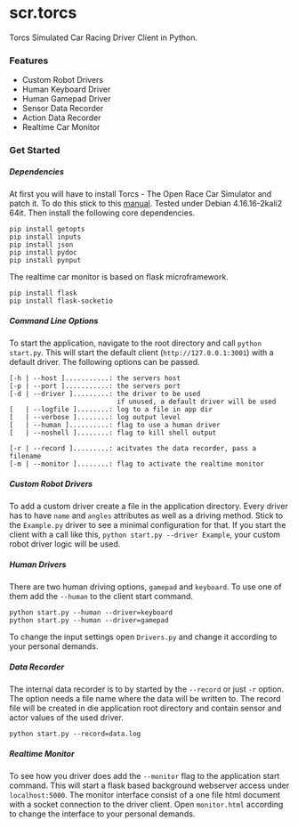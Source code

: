 # scr.torcs
Torcs Simulated Car Racing Driver Client in Python.

### Features

* Custom Robot Drivers
* Human Keyboard Driver
* Human Gamepad Driver
* Sensor Data Recorder
* Action Data Recorder
* Realtime Car Monitor

### Get Started
##### Dependencies

At first you will have to install Torcs - The Open Race Car Simulator and patch it. To do this stick to this [manual](https://github.com/vog3lm/torcs-1.3.7). Tested under Debian 4.16.16-2kali2 64it. Then install the following core dependencies.

```
pip install getopts
pip install inputs
pip install json
pip install pydoc
pip install pynput
```
The realtime car monitor is based on flask microframework.
```
pip install flask
pip install flask-socketio
```
##### Command Line Options

To start the application, navigate to the root directory and call `python start.py`. This will start the default client (`http://127.0.0.1:3001`) with a default driver. The following options can be passed.
```
[-h | --host ]...........: the servers host
[-p | --port ]...........: the servers port
[-d | --driver ].........: the driver to be used
                           if unused, a default driver will be used
[   | --logfile ]........: log to a file in app dir
[   | --verbose ]........: log output level
[   | --human ]..........: flag to use a human driver
[   | --noshell ]........: flag to kill shell output

[-r | --record ].........: acitvates the data recorder, pass a filename
[-m | --monitor ]........: flag to activate the realtime monitor
```

##### Custom Robot Drivers

To add a custom driver create a file in the application directory. Every driver has to have `name` and `angles` attributes as well as a driving method. Stick to the `Example.py` driver to see a minimal configuration for that. If you start the client with a call like this, `python start.py --driver Example`, your custom robot driver logic will be used.

##### Human Drivers

There are two human driving options, `gamepad` and `keyboard`. To use one of them add the `--human` to the client start command.

```
python start.py --human --driver=keyboard
python start.py --human --driver=gamepad
```

To change the input settings open `Drivers.py` and change it according to your personal demands.

##### Data Recorder

The internal data recorder is to by started by the `--record` or just `-r` option. The option needs a file name where the data will be written to. The record file will be created in die application root directory and contain sensor and actor values of the used driver.

```
python start.py --record=data.log
```

##### Realtime Monitor

To see how you driver does add the `--monitor` flag to the application start command. This will start a flask based background webserver access under `localhost:5000`. The monitor interface consist of a one file html document with a socket connection to the driver client. Open `monitor.html` according to change the interface to your personal demands.







